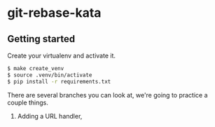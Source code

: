 # git-rebase-kata

Getting started
---------------

Create your virtualenv and activate it.

```bash
$ make create_venv
$ source .venv/bin/activate
$ pip install -r requirements.txt
```


There are several branches you can look at, we're going to practice a
couple things.


1.  Adding a URL handler, 



